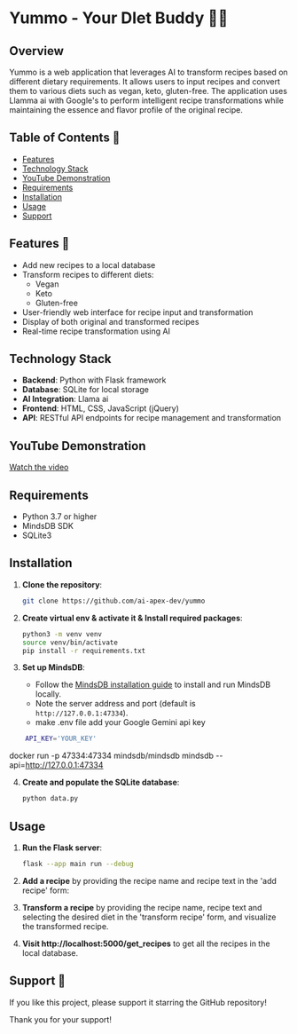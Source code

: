 
# Yummo - Your DIet Buddy 🥑💪

## Overview

Yummo is a web application that leverages AI to transform recipes based on different dietary requirements. It allows users to input recipes and convert them to various diets such as vegan, keto, gluten-free. The application uses Llamma ai with Google's to perform intelligent recipe transformations while maintaining the essence and flavor profile of the original recipe.

## Table of Contents 📑

- [Features](#features)
- [Technology Stack](#technology_stack)
- [YouTube Demonstration](#youtube-demonstration)
- [Requirements](#requirements)
- [Installation](#installation)
- [Usage](#usage)
- [Support](#support)

## Features 🌟

- Add new recipes to a local database
- Transform recipes to different diets:
  - Vegan
  - Keto
  - Gluten-free
- User-friendly web interface for recipe input and transformation
- Display of both original and transformed recipes
- Real-time recipe transformation using AI


## Technology Stack
- **Backend**: Python with Flask framework
- **Database**: SQLite for local storage
- **AI Integration**: Llama ai 
- **Frontend**: HTML, CSS, JavaScript (jQuery)
- **API**: RESTful API endpoints for recipe management and transformation

## YouTube Demonstration

[Watch the video](https://youtu.be/rqy8YLz9l-w)


## Requirements
- Python 3.7 or higher
- MindsDB SDK
- SQLite3
  
## Installation

1. **Clone the repository**:
    ```bash
    git clone https://github.com/ai-apex-dev/yummo
    ```

2. **Create virtual env & activate it & Install required packages**:
    ```bash
    python3 -m venv venv
    source venv/bin/activate
    pip install -r requirements.txt
    ```

3. **Set up MindsDB**:
    - Follow the [MindsDB installation guide](https://docs.mindsdb.com/install) to install and run MindsDB locally.
    - Note the server address and port (default is `http://127.0.0.1:47334`).
    - make .env file add your Google Gemini api key 
```bash
    API_KEY='YOUR_KEY'
```
docker run -p 47334:47334 mindsdb/mindsdb
mindsdb --api=http://127.0.0.1:47334

4. **Create and populate the SQLite database**:
    ```bash
    python data.py
    ```

## Usage
1. **Run the Flask server**:
    ```bash
    flask --app main run --debug
    ```

2. **Add a recipe** by providing the recipe name and recipe text in the 'add recipe' form:
    
3. **Transform a recipe** by providing the recipe name, recipe text and selecting the desired diet in the 'transform recipe' form, and visualize the transformed recipe.

4. **Visit http://localhost:5000/get_recipes** to get all the recipes in the local database.

    
## Support 💬

If you like this project, please support it starring the GitHub repository!


Thank you for your support!
